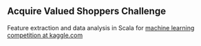 Acquire Valued Shoppers Challenge
---------------------------------------
Feature extraction and data analysis in Scala for [machine learning competition at kaggle.com](http://www.kaggle.com/c/acquire-valued-shoppers-challenge)
